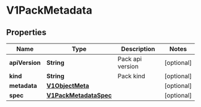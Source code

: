# V1PackMetadata

## Properties
Name | Type | Description | Notes
------------ | ------------- | ------------- | -------------
**apiVersion** | **String** | Pack api version |  [optional]
**kind** | **String** | Pack kind |  [optional]
**metadata** | [**V1ObjectMeta**](V1ObjectMeta.md) |  |  [optional]
**spec** | [**V1PackMetadataSpec**](V1PackMetadataSpec.md) |  |  [optional]
